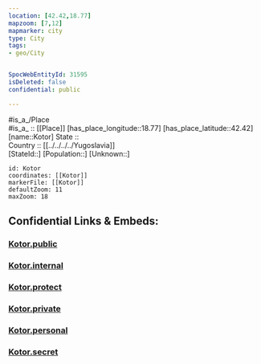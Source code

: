 ```yaml
---
location: [42.42,18.77] 
mapzoom: [7,12] 
mapmarker: city 
type: City
tags:
- geo/City


SpocWebEntityId: 31595
isDeleted: false
confidential: public

---
```

#is_a_/Place  
#is_a_ :: [[Place]] 
[has_place_longitude::18.77] 
[has_place_latitude::42.42] 
[name::Kotor] 
State ::  
Country :: [[../../../../Yugoslavia]]  
[StateId::] 
[Population::] 
[Unknown::] 


```leaflet
id: Kotor
coordinates: [[Kotor]] 
markerFile: [[Kotor]] 
defaultZoom: 11 
maxZoom: 18
```


## Confidential Links & Embeds: 

### [Kotor.public](/_public/\Earth\Continent\Europe\Europe~South\Montenegro\Municipalities~Montenegro\Cetinje\CityKotor.public.md) 

### [Kotor.internal](/_internal/\Earth\Continent\Europe\Europe~South\Montenegro\Municipalities~Montenegro\Cetinje\CityKotor.internal.md) 

### [Kotor.protect](/_protect/\Earth\Continent\Europe\Europe~South\Montenegro\Municipalities~Montenegro\Cetinje\CityKotor.protect.md) 

### [Kotor.private](/_private/\Earth\Continent\Europe\Europe~South\Montenegro\Municipalities~Montenegro\Cetinje\CityKotor.private.md) 

### [Kotor.personal](/_personal/\Earth\Continent\Europe\Europe~South\Montenegro\Municipalities~Montenegro\Cetinje\CityKotor.personal.md) 

### [Kotor.secret](/_secret/\Earth\Continent\Europe\Europe~South\Montenegro\Municipalities~Montenegro\Cetinje\CityKotor.secret.md)

